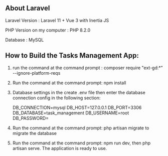 
## About Laravel
<p>Laravel Version : Laravel 11 + Vue 3 with Inertia JS</p>
<p>PHP Version on my computer : PHP 8.2.0</p>
<p>Database : MySQL</p>

## How to Build the Tasks Management App:
1. run the command at the command prompt : composer require "ext-gd:*" --ignore-platform-reqs
2. Run the command at the command prompt: npm install
3. Database settings in the create .env file then enter the database connection config in the following section: 

     DB_CONNECTION=mysql
     DB_HOST=127.0.0.1
     DB_PORT=3306
     DB_DATABASE=task_management
     DB_USERNAME=root
     DB_PASSWORD=

4. Run the command at the command prompt: php artisan migrate to migrate the database
5. Run the command at the command prompt: npm run dev, then php artisan serve. The application is ready to use.
